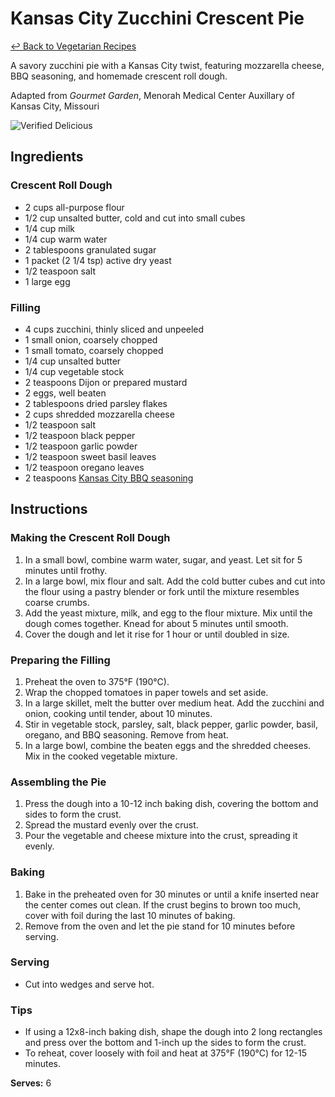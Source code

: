 # Kansas City Zucchini Crescent Pie

[&larrhk; Back to Vegetarian Recipes](./README.md)

A savory zucchini pie with a Kansas City twist, featuring mozzarella cheese, BBQ seasoning, and homemade crescent roll dough.

Adapted from _Gourmet Garden_, Menorah Medical Center Auxillary of Kansas City, Missouri

![Verified Delicious](https://badgen.net/badge/verified/delicious/228B22)

## Ingredients

### Crescent Roll Dough
- 2 cups all-purpose flour
- 1/2 cup unsalted butter, cold and cut into small cubes
- 1/4 cup milk
- 1/4 cup warm water
- 2 tablespoons granulated sugar
- 1 packet (2 1/4 tsp) active dry yeast
- 1/2 teaspoon salt
- 1 large egg

### Filling
- 4 cups zucchini, thinly sliced and unpeeled
- 1 small onion, coarsely chopped
- 1 small tomato, coarsely chopped
- 1/4 cup unsalted butter
- 1/4 cup vegetable stock
- 2 teaspoons Dijon or prepared mustard
- 2 eggs, well beaten
- 2 tablespoons dried parsley flakes
- 2 cups shredded mozzarella cheese
- 1/2 teaspoon salt
- 1/2 teaspoon black pepper
- 1/2 teaspoon garlic powder
- 1/2 teaspoon sweet basil leaves
- 1/2 teaspoon oregano leaves
- 2 teaspoons [Kansas City BBQ seasoning](../sauces-seasonings/kansas-city-bbq-seasoning.md)

## Instructions

### Making the Crescent Roll Dough
1. In a small bowl, combine warm water, sugar, and yeast. Let sit for 5 minutes until frothy.
2. In a large bowl, mix flour and salt. Add the cold butter cubes and cut into the flour using a pastry blender or fork until the mixture resembles coarse crumbs.
3. Add the yeast mixture, milk, and egg to the flour mixture. Mix until the dough comes together. Knead for about 5 minutes until smooth.
4. Cover the dough and let it rise for 1 hour or until doubled in size.

### Preparing the Filling
1. Preheat the oven to 375°F (190°C).
2. Wrap the chopped tomatoes in paper towels and set aside.
3. In a large skillet, melt the butter over medium heat. Add the zucchini and onion, cooking until tender, about 10 minutes.
4. Stir in vegetable stock, parsley, salt, black pepper, garlic powder, basil, oregano, and BBQ seasoning. Remove from heat.
5. In a large bowl, combine the beaten eggs and the shredded cheeses. Mix in the cooked vegetable mixture.

### Assembling the Pie
1. Press the dough into a 10-12 inch baking dish, covering the bottom and sides to form the crust.
2. Spread the mustard evenly over the crust.
3. Pour the vegetable and cheese mixture into the crust, spreading it evenly.

### Baking
1. Bake in the preheated oven for 30 minutes or until a knife inserted near the center comes out clean. If the crust begins to brown too much, cover with foil during the last 10 minutes of baking.
2. Remove from the oven and let the pie stand for 10 minutes before serving.

### Serving
- Cut into wedges and serve hot.

### Tips
- If using a 12x8-inch baking dish, shape the dough into 2 long rectangles and press over the bottom and 1-inch up the sides to form the crust.
- To reheat, cover loosely with foil and heat at 375°F (190°C) for 12-15 minutes.

**Serves:** 6
